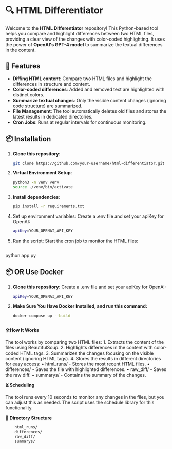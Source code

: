 # 🔍 HTML Differentiator

Welcome to the **HTML Differentiator** repository! This Python-based tool helps you compare and highlight differences between two HTML files, providing a clear view of the changes with color-coded highlighting. It uses the power of **OpenAI's GPT-4 model** to summarize the textual differences in the content.

## 🚀 Features
- **Diffing HTML content**: Compare two HTML files and highlight the differences in structure and content.
- **Color-coded differences**: Added and removed text are highlighted with distinct colors.
- **Summarize textual changes**: Only the visible content changes (ignoring code structure) are summarized.
- **File Management**: The tool automatically deletes old files and stores the latest results in dedicated directories.
- **Cron Jobs**: Runs at regular intervals for continuous monitoring.

## 📦 Installation

1. **Clone this repository**:
   ```bash
   git clone https://github.com/your-username/html-differentiator.git

2.	**Virtual Environment Setup**:
    ```bash
    python3 -m venv venv
    source ./venv/bin/activate
3.	**Install dependencies**:
    ```bash
    pip install -r requirements.txt

4.	Set up environment variables:
    Create a .env file and set your apiKey for OpenAI:
    ```bash
    apiKey=YOUR_OPENAI_API_KEY

5.	Run the script:
    Start the cron job to monitor the HTML files:
     ```bash
python app.py
    
## 📦 OR Use Docker
1. **Clone this repository**:
    Create a .env file and set your apiKey for OpenAI:
    ```bash
    apiKey=YOUR_OPENAI_API_KEY
    
2. **Make Sure You Have Docker Installed, and run this command:**
    ```bash
    docker-compose up --build



🛠**How It Works**

The tool works by comparing two HTML files:
	1.	Extracts the content of the files using BeautifulSoup.
	2.	Highlights differences in the content with color-coded HTML tags.
	3.	Summarizes the changes focusing on the visible content (ignoring HTML tags).
	4.	Stores the results in different directories for easy access:
	•	html_runs/ - Stores the most recent HTML files.
	•	differences/ - Saves the file with highlighted differences.
	•	raw_diff/ - Saves the raw diff.
	•	summarys/ - Contains the summary of the changes.
	
**⏳  Scheduling**

The tool runs every 10 seconds to monitor any changes in the files, but you can adjust this as needed. The script uses the schedule library for this functionality.

📁 **Directory Structure**
```bash
    html_runs/
    differences/
    raw_diff/
    summarys/
   



